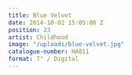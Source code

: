 ```yaml
---
title: Blue Velvet
date: 2014-10-02 15:05:00 Z
position: 23
artist: Childhood
image: "/uploads/blue-velvet.jpg"
catalogue-number: HA011
format: 7" / Digital
---
```


